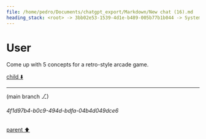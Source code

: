 ```yaml
---
file: /home/pedro/Documents/chatgpt_export/Markdown/New chat (16).md
heading_stack: <root> -> 3bb02e53-1539-4d1e-b489-005b77b1b044 -> System -> 481d4c42-337d-4995-b3a2-19b64f21dce2 -> System -> aaa2cbf0-86d9-4475-8a0d-ce24d1bd0edd -> User
---
```

# User

Come up with 5 concepts for a retro-style arcade game.

[child ⬇️](#4f1d97b4-b0c9-494d-bdfa-04b4d049dce6)

---

(main branch ⎇)
###### 4f1d97b4-b0c9-494d-bdfa-04b4d049dce6
[parent ⬆️](#aaa2cbf0-86d9-4475-8a0d-ce24d1bd0edd)
